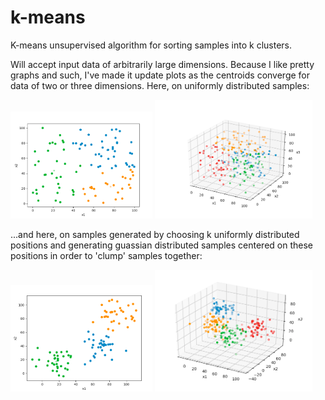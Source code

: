 # k-means
K-means unsupervised algorithm for sorting samples into k clusters.

Will accept input data of arbitrarily large dimensions. Because I like pretty graphs and such, I've made it update plots as the centroids converge for data of two or three dimensions. Here, on uniformly distributed samples:

<p float="left">
  <img src="README_fig1.png" width="45%" />
  <img src="README_fig2.png" width="50%" />
</p>

...and here, on samples generated by choosing k uniformly distributed positions and generating guassian distributed samples centered on these positions in order to 'clump' samples together:

<p float="left">
  <img src="README_fig3.png" width="45%" />
  <img src="README_fig4.png" width="50%" />
</p>
